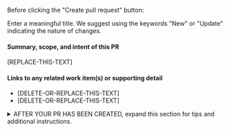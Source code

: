 Before clicking the "Create pull request" button:

Enter a meaningful title. We suggest using the keywords "New" or "Update" indicating the nature of changes.

#### Summary, scope, and intent of this PR

[REPLACE-THIS-TEXT]

#### Links to any related work item(s) or supporting detail

- [DELETE-OR-REPLACE-THIS-TEXT]
- [DELETE-OR-REPLACE-THIS-TEXT]









































































<details><summary>AFTER YOUR PR HAS BEEN CREATED, expand this section for tips and additional instructions.</summary>
These are common guidelines for contributions across the repos managed by the Azure patterns & practices (PnP) content team. Some repositories may have additional specific requirements that are not listed here.

## Guidance for all contributors  
  
| Topic | Guidance |
| ----------| ------------ |
| **Draft PR** | If your PR will be a work-in-progress for more than a day or two, select the **Convert to draft** link in the upper right of the page (under **Reviewers**) to change it to a draft. For future reference, you can also do this using the **Create pull request** button drop-down during PR creation. |
| **ms.date metadata** | <ul><li>Don't update an article's "ms.date" metadata property unless you've done a **full freshness review** of the content. A full freshness review includes changes required to correct or improve the **full** technical accuracy of the article.</li><li>Don't update "ms.date" if you're doing targeted changes to improve non-technical aspects of the article, such as editorial quality, art improvements, article template alignment, etc.</li><li>If you've changed any "ms.date" properties for work that wasn't part of full review for freshness, please reset them to their previous value.</li></ul> |
| **Placement and linking** | If you're creating a new article or articles, include updates to the related TOC.yml file to propose where the article(s) should be placed. Also consider other places within the document set where it would be beneficial to cross-reference and link to your new article(s). |
| **PR build** | After you open your PR, and for each successive commit that you push to your branch, the publishing platform will run validation on the files in your pull request. A summary of the build results for each file will be inserted inline into your pull request, which includes any build suggestions/warnings/errors. PRs cannot be merged until all build errors and most warnings are resolved. |
| **Publishing** | Following a successful merge, most repos publish to the live site about once per (business) day. |
| **Additional resources** | <ul><li>[learn.microsoft.com contributor guide](https://learn.microsoft.com/help/contribute/)</li></ul> |

## Additional guidance for private repos and internal contributors  

| Topic | Guidance |
| ----------| ------------ |
| **PR size** | If your PR is more than ~5 lines of changes, or you'd like for the changes to go through editorial or larger review, open a contribution request at <https://aka.ms/contribution> and include a link to the PR in response #8. Once it's processed, you'll be notified of the next steps.  |
| **PR title prefix** | Select the **Edit** button to the right of the PR title if you need to revise it. The following prefixes are reserved for specific contribution types:<br/><br/><ul><li>**[Quality Check]** - maintenance work related to content quality (edit passes, art improvements, template alignment)</li><li>**[LinkFix]** - recurring/adhoc PRs to correct link URLs</li><li>**[Pipeline]** - new/updated contributor success pipeline content</li><li>**[WIP]** - a work-in-progress draft requiring several days/weeks</li></ul> |
| **PR preview** | Following successful build of your PR, publishable files will also include **Preview URL** links to staged previews of your new/updated articles. Be sure to review these for verification of your intended contributions, or to send to other internal contributors for review. |
| **PR sign-off (public repo)** | If an article you own is updated in a public repo PR, you are responsible for sign-off. You will be automatically notified via email. The PR will not be merged until you've had a chance to review and sign-off. |
| **PR sign-off (private repo)** | After you've completed your proposed changes, addressed build warnings, and completed all review work, you can begin the sign-off process for review and merge:<br/><br/><ol><li>If your PR is in draft mode, remove "[WIP]" from the title and select **Ready for review** button at the bottom of the PR.</li><li>Enter "#sign-off" in a new comment. This comment indicates that **you're confident the work meets or exceeds Microsoft's standards for publication**, and will trigger the review process.</li><li>Your PR may be selected for initial review by the PnP content team. Following PnP review, you may receive questions or requests for additional changes. You should have initial feedback from PnP review within a few business days. If you have an urgent request or need to contact the team, please mention `@MicrosoftDocs/patterns-and-practices-team-pr-reviewers` in your PR and someone will get back to you. After the Azure patterns & practices content review is complete, a `PnP #sign-off` will be added.</li><li>Final review/merge is done by the PR review team. The PR team may also respond with feedback, categorized as "Blocking" (requires action from you), or "Non-blocking" (to be addressed in a future PR).</li></ol> |
| **Additional resources** | <ul><li>[learn.microsoft.com internal contributor guide](https://learn.microsoft.com/help/contribute/)</li><li>Authoring templates: [architecture-center-pr](https://learn.microsoft.com/help/contribute/architecture-center/templates/sample-solution-templates), [well-architected-pr](https://learn.microsoft.com/help/contribute/global-waf-template)</li><li>To contact the Azure patterns & practices team use [e-mail](mailto:cact-pr-reviewers@microsoft.com?subject=Help%20with%20pull%20request), or @mention our GitHub team in your PR comments using: `@MicrosoftDocs/patterns-and-practices-team-pr-reviewers`</li></ul> |
</details>
